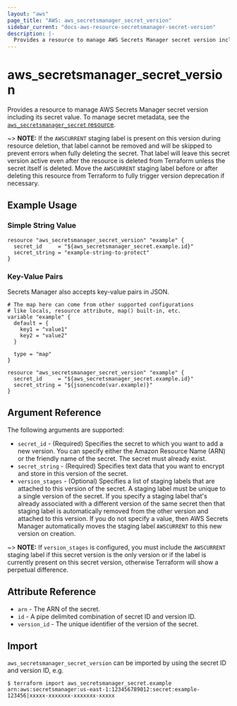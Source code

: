 ```yaml
---
layout: "aws"
page_title: "AWS: aws_secretsmanager_secret_version"
sidebar_current: "docs-aws-resource-secretsmanager-secret-version"
description: |-
  Provides a resource to manage AWS Secrets Manager secret version including its secret value
---
```


# aws_secretsmanager_secret_version

Provides a resource to manage AWS Secrets Manager secret version including its secret value. To manage secret metadata, see the [`aws_secretsmanager_secret` resource](/docs/providers/aws/r/secretsmanager_secret.html).

~> **NOTE:** If the `AWSCURRENT` staging label is present on this version during resource deletion, that label cannot be removed and will be skipped to prevent errors when fully deleting the secret. That label will leave this secret version active even after the resource is deleted from Terraform unless the secret itself is deleted. Move the `AWSCURRENT` staging label before or after deleting this resource from Terraform to fully trigger version deprecation if necessary.

## Example Usage

### Simple String Value

```hcl
resource "aws_secretsmanager_secret_version" "example" {
  secret_id     = "${aws_secretsmanager_secret.example.id}"
  secret_string = "example-string-to-protect"
}
```

### Key-Value Pairs

Secrets Manager also accepts key-value pairs in JSON.

```hcl
# The map here can come from other supported configurations
# like locals, resource attribute, map() built-in, etc.
variable "example" {
  default = {
    key1 = "value1"
    key2 = "value2"
  }

  type = "map"
}

resource "aws_secretsmanager_secret_version" "example" {
  secret_id     = "${aws_secretsmanager_secret.example.id}"
  secret_string = "${jsonencode(var.example)}"
}
```

## Argument Reference

The following arguments are supported:

* `secret_id` - (Required) Specifies the secret to which you want to add a new version. You can specify either the Amazon Resource Name (ARN) or the friendly name of the secret. The secret must already exist.
* `secret_string` - (Required) Specifies text data that you want to encrypt and store in this version of the secret.
* `version_stages` - (Optional) Specifies a list of staging labels that are attached to this version of the secret. A staging label must be unique to a single version of the secret. If you specify a staging label that's already associated with a different version of the same secret then that staging label is automatically removed from the other version and attached to this version. If you do not specify a value, then AWS Secrets Manager automatically moves the staging label `AWSCURRENT` to this new version on creation.

~> **NOTE:** If `version_stages` is configured, you must include the `AWSCURRENT` staging label if this secret version is the only version or if the label is currently present on this secret version, otherwise Terraform will show a perpetual difference.

## Attribute Reference

* `arn` - The ARN of the secret.
* `id` - A pipe delimited combination of secret ID and version ID.
* `version_id` - The unique identifier of the version of the secret.

## Import

`aws_secretsmanager_secret_version` can be imported by using the secret ID and version ID, e.g.

```
$ terraform import aws_secretsmanager_secret.example arn:aws:secretsmanager:us-east-1:123456789012:secret:example-123456|xxxxx-xxxxxxx-xxxxxxx-xxxxx
```
